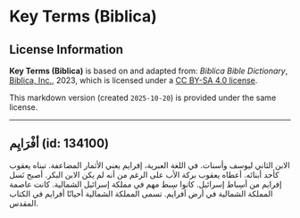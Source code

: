 # Key Terms (Biblica)

## License Information

**Key Terms (Biblica)** is based on and adapted from: _Biblica Bible Dictionary_, [Biblica, Inc.](https://www.biblica.com/), 2023, which is licensed under a [CC BY-SA 4.0 license](https://creativecommons.org/licenses/by-sa/4.0/legalcode.en).

This markdown version (created `2025-10-20`) is provided under the same license.



--------------------------------

## أفْرَايِم (id: 134100)

الابن الثاني ليوسف وأسنات. في اللغة العبرية، إفرايم يعني الأثمار المضاعفة. تبناه يعقوب كأحد أبنائه. أعطاه يعقوب بركة الأب على الرغم من أنه لم يكن الابن البكر. أصبح نَسل إفرايم من أسِباط إسرائيل. كانوا سِبط مهم في مملكة إسرائيل الشمالية. كانت عاصمة المملكة الشمالية في أرض أفرايم. تسمى المملكة الشمالية أحيانًا أفرايم في الكتاب المقدس.



